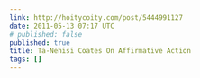 ```yaml
---
link: http://hoitycoity.com/post/5444991127
date: 2011-05-13 07:17 UTC
# published: false
published: true
title: Ta-Nehisi Coates On Affirmative Action
tags: []
---
```



